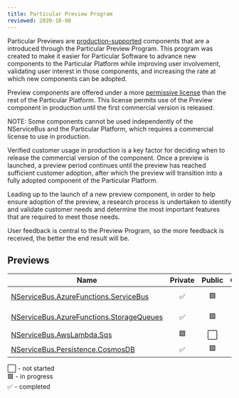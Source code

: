 ```yaml
---
title: Particular Preview Program
reviewed: 2020-10-08
---
```


Particular Previews are [production-supported](support-policy.md) components that are a introduced through the Particular Preview Program. This program was created to make it easier for Particular Software to advance new components to the Particular Platform while improving user involvement, validating user interest in those components, and increasing the rate at which new components can be adopted.

Preview components are offered under a more [permissive license](https://particular.net/eula/previews) than the rest of the Particular Platform. This license permits use of the Preview component in production until the first commercial version is released.

NOTE: Some components cannot be used independently of the NServiceBus and the Particular Platform, which requires a commercial license to use in production.

Verified customer usage in production is a key factor for deciding when to release the commercial version of the component. Once a preview is launched, a preview period continues until the preview has reached sufficient customer adoption, after which the preview will transition into a fully adopted component of the Particular Platform.

Leading up to the launch of a new preview component, in order to help ensure adoption of the preview, a research process is undertaken to identify and validate customer needs and determine the most important features that are required to meet those needs.

User feedback is central to the Preview Program, so the more feedback is received, the better the end result will be. 

## Previews

| Name                       | Private | Public | Outcome    | Notes  |
|----------------------------|:-------:|:------:|:----------:|--------|
| [NServiceBus.AzureFunctions.ServiceBus](/previews/azure-functions-service-bus.md)| :white_check_mark: | :green_square: | :white_large_square: | [Forum discussion](https://discuss.particular.net/t/nservicebus-azurefunctions-servicebus-public-preview/1910) |
| [NServiceBus.AzureFunctions.StorageQueues](/previews/azure-functions-storage-queues.md)| :white_check_mark: | :green_square: | :white_large_square: | [Forum discussion](https://discuss.particular.net/t/nservicebus-azurefunctions-storagequeues-public-preview/1911) |
| [NServiceBus.AwsLambda.Sqs](/previews/aws-lambda-simple-queue-service.md)| :green_square: | :white_large_square: | :white_large_square: |  |
| [NServiceBus.Persistence.CosmosDB](/previews/cosmosdb/)| :white_check_mark: | :green_square: | :white_large_square: |  |

:white_large_square: - not started<br>
:green_square: - in progress<br>
:white_check_mark: - completed<br>
